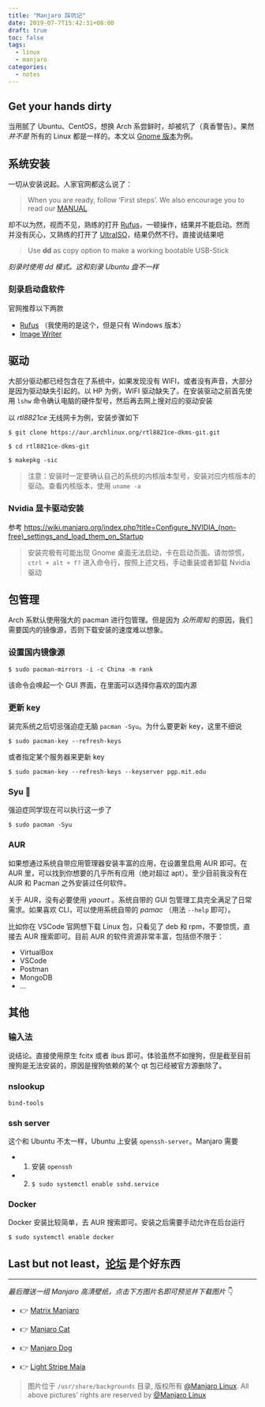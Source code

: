 ```yaml
---
title: "Manjaro 踩坑记"
date: 2019-07-7T15:42:31+08:00
draft: true
toc: false
tags:
  - linux
  - manjaro
categories:
  - notes
---
```


## Get your hands dirty

当用腻了 Ubuntu、CentOS，想换 Arch 系尝鲜时，却被坑了（真香警告）。果然 *并不是* 所有的 Linux 都是一样的。本文以 [Gnome 版本](https://manjaro.org/download/gnome/)为例。


## 系统安装

一切从安装说起。人家官网都这么说了：

> When you are ready, follow ‘First steps’. We also encourage you to read our [MANUAL](https://manjaro.org/support/userguide/).

却不以为然，视而不见，熟练的打开 [Rufus](https://rufus.ie/)，一顿操作，结果并不能启动。然而并没有灰心，又熟练的打开了 [UltraISO](https://cn.ultraiso.net/)，结果仍然不行。直接说结果吧

> Use **dd** as copy option to make a working bootable USB-Stick

*刻录时使用 dd 模式。这和刻录 Ubuntu 盘不一样*

### 刻录启动盘软件

官网推荐以下两款

- [Rufus](https://rufus.ie/) （我使用的是这个，但是只有 Windows 版本）
- [Image Writer](https://launchpad.net/win32-image-writer/)

## 驱动

大部分驱动都已经包含在了系统中，如果发现没有 WIFI，或者没有声音，大部分是因为驱动缺失引起的。以 HP 为例，WIFI 驱动缺失了。在安装驱动之前首先使用 `lshw` 命令确认电脑的硬件型号，然后再去网上搜对应的驱动安装

以 *rtl8821ce* 无线网卡为例，安装步骤如下

```
$ git clone https://aur.archlinux.org/rtl8821ce-dkms-git.git

$ cd rtl8821ce-dkms-git

$ makepkg -sic
```

> 注意：安装时一定要确认自己的系统的内核版本型号，安装对应内核版本的驱动。查看内核版本，使用 `uname -a`

### Nvidia 显卡驱动安装

参考 https://wiki.manjaro.org/index.php?title=Configure_NVIDIA_(non-free)_settings_and_load_them_on_Startup

> 安装完极有可能出现 Gnome 桌面无法启动，卡在启动页面。请勿惊慌，`ctrl + alt + f?` 进入命令行，按照上述文档，手动重装或者卸载 Nvidia 驱动

## 包管理

Arch 系默认使用强大的 pacman 进行包管理。但是因为 *众所周知* 的原因，我们需要国内的镜像源，否则下载安装的速度难以想象。

### 设置国内镜像源

```
$ sudo pacman-mirrors -i -c China -m rank
```

该命令会唤起一个 GUI 界面，在里面可以选择你喜欢的国内源

### 更新 key

装完系统之后切忌强迫症无脑 `pacman -Syu`。为什么要更新 key，这里不细说

```
$ sudo pacman-key --refresh-keys
```

或者指定某个服务器来更新 key

```
$ sudo pacman-key --refresh-keys --keyserver pgp.mit.edu
```

### Syu 🤣

强迫症同学现在可以执行这一步了

```
$ sudo pacman -Syu
```

### AUR

如果想通过系统自带应用管理器安装丰富的应用，在设置里启用 AUR 即可。在 AUR 里，可以找到你想要的几乎所有应用（绝对超过 apt）。至少目前我没有在 AUR 和 Pacman 之外安装过任何软件。

关于 AUR，没有必要使用 *yaourt* 。系统自带的 GUI 包管理工具完全满足了日常需求。如果喜欢 CLI，可以使用系统自带的 *pamac* （用法 `--help` 即可）。

比如你在 VSCode 官网想下载 Linux 包，只看见了 deb 和 rpm，不要惊慌，直接去 AUR 搜索即可。目前 AUR 的软件资源非常丰富，包括但不限于：

- VirtualBox
- VSCode
- Postman
- MongoDB
- ...

## 其他

### 输入法

说结论。直接使用原生 fcitx 或者 ibus 即可。体验虽然不如搜狗，但是截至目前搜狗是无法安装的，原因是搜狗依赖的某个 qt 包已经被官方源删除了。

### nslookup

```
bind-tools
```

### ssh server

这个和 Ubuntu 不太一样，Ubuntu 上安装 `openssh-server`。Manjaro 需要

- 1. 安装 `openssh`
- 2. `$ sudo systemctl enable sshd.service`

### Docker

Docker 安装比较简单，去 AUR 搜索即可。安装之后需要手动允许在后台运行

```
$ sudo systemctl enable docker
```

## Last but not least，[论坛](https://forum.manjaro.org/) 是个好东西

---

*最后赠送一组 Manjaro 高清壁纸，点击下方图片名即可预览并下载图片* 👇

- 👉 <a style="text-align: center" target="_blank" href="/images/manjaro/matrix-manjaro.jpg">Matrix Manjaro</a>

- 👉 <a style="text-align: center" target="_blank" href="/images/manjaro/manjaro-cat.jpg">Manjaro Cat</a>

- 👉 <a style="text-align: center" target="_blank" href="/images/manjaro/manjaro-dog.jpg">Manjaro Dog</a>

- 👉 <a style="text-align: center" target="_blank" href="/images/manjaro/light-stripe-maia.jpg">Light Stripe Maia</a>

> 图片位于 `/usr/share/backgrounds` 目录, 版权所有 [@Manjaro Linux](https://manjaro.org/). All above pictures' rights are reserved by [@Manjaro Linux](https://manjaro.org/)

